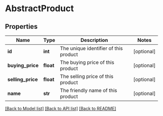 # AbstractProduct

## Properties
Name | Type | Description | Notes
------------ | ------------- | ------------- | -------------
**id** | **int** | The unique identifier of this product | [optional] 
**buying_price** | **float** | The buying price of this product | [optional] 
**selling_price** | **float** | The selling price of this product | [optional] 
**name** | **str** | The friendly name of this product | [optional] 

[[Back to Model list]](../README.md#documentation-for-models) [[Back to API list]](../README.md#documentation-for-api-endpoints) [[Back to README]](../README.md)

